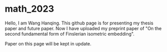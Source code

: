 # math_2023

Hello, I am Wang Hanqing. This github page is for presenting my thesis paper and future paper. Now I have uploaded my preprint paper of "On the second fundamental form of Finslerian isometric embedding". 

Paper on this page will be kept in update.
